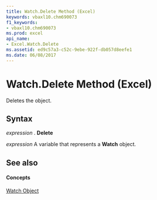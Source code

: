 ```yaml
---
title: Watch.Delete Method (Excel)
keywords: vbaxl10.chm690073
f1_keywords:
- vbaxl10.chm690073
ms.prod: excel
api_name:
- Excel.Watch.Delete
ms.assetid: ed9c57a3-c52c-9ebe-922f-db057d8eefe1
ms.date: 06/08/2017
---
```



# Watch.Delete Method (Excel)

Deletes the object.


## Syntax

 _expression_ . **Delete**

 _expression_ A variable that represents a **Watch** object.


## See also


#### Concepts


[Watch Object](watch-object-excel.md)

